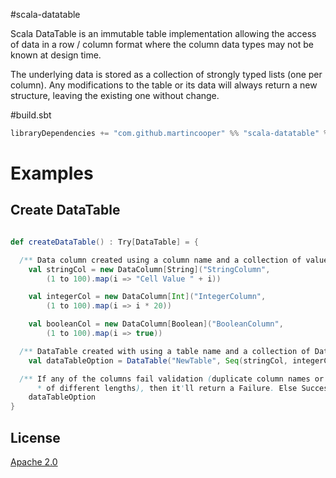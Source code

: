 #scala-datatable

Scala DataTable is an immutable table implementation allowing the access of data in a row / column format where the column data types may not be known at design time. 

The underlying data is stored as a collection of strongly typed lists (one per column). Any modifications to the table or its data will always return a new structure, leaving the existing one without change.


#build.sbt

```scala
libraryDependencies += "com.github.martincooper" %% "scala-datatable" % "0.1"
```


# Examples

## Create DataTable
```scala

def createDataTable() : Try[DataTable] = {

  /** Data column created using a column name and a collection of values. */
    val stringCol = new DataColumn[String]("StringColumn",
        (1 to 100).map(i => "Cell Value " + i))

    val integerCol = new DataColumn[Int]("IntegerColumn",
        (1 to 100).map(i => i * 20))

    val booleanCol = new DataColumn[Boolean]("BooleanColumn",
        (1 to 100).map(i => true))

  /** DataTable created with using a table name and a collection of Data Columns. */
    val dataTableOption = DataTable("NewTable", Seq(stringCol, integerCol, booleanCol))

  /** If any of the columns fail validation (duplicate column names or columns contain data
      * of different lengths), then it'll return a Failure. Else Success[DataTable] */
    dataTableOption
}
```



## License

[Apache 2.0](http://www.apache.org/licenses/LICENSE-2.0)